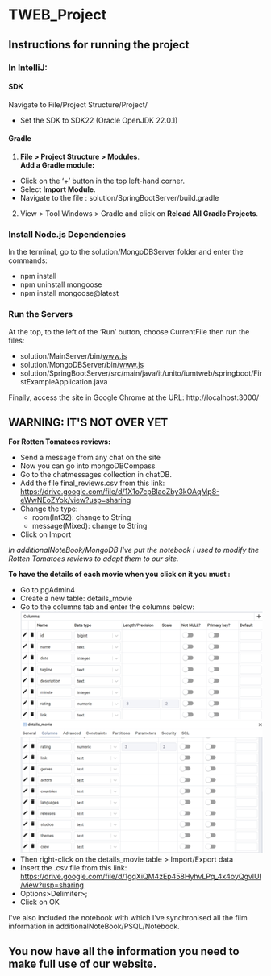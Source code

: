 # TWEB_Project

## Instructions for running the project  

### In IntelliJ:  
#### SDK
Navigate to File/Project Structure/Project/    
- Set the SDK to SDK22 (Oracle OpenJDK 22.0.1)  
#### Gradle
1. **File > Project Structure > Modules**.  
**Add a Gradle module:**  
  * Click on the ‘+’ button in the top left-hand corner.  
  * Select **Import Module**.  
  * Navigate to the file : solution/SpringBootServer/build.gradle  
2. View > Tool Windows > Gradle and click on **Reload All Gradle Projects**.  

### Install Node.js Dependencies
In the terminal, go to the solution/MongoDBServer folder and enter the commands:  
- npm install  
- npm uninstall mongoose  
- npm install mongoose@latest

### Run the Servers
At the top, to the left of the ‘Run’ button, choose CurrentFile then run the files:  
- solution/MainServer/bin/www.js  
- solution/MongoDBServer/bin/www.js  
- solution/SpringBootServer/src/main/java/it/unito/iumtweb/springboot/FirstExampleApplication.java

Finally, access the site in Google Chrome at the URL: http://localhost:3000/  

## WARNING: IT'S NOT OVER YET

**For Rotten Tomatoes reviews:**
- Send a message from any chat on the site
- Now you can go into mongoDBCompass
- Go to the chatmessages collection in chatDB.
- Add the file final_reviews.csv from this link: https://drive.google.com/file/d/1X1o7cpBlaoZby3kOAqMp8-eWwNEoZYok/view?usp=sharing
- Change the type:
  - room(Int32): change to String
  - message(Mixed): change to String
- Click on Import

*In additionalNoteBook/MongoDB I've put the notebook I used to modify the Rotten Tomatoes reviews to adapt them to our site.*

**To have the details of each movie when you click on it you must :**
- Go to pgAdmin4
- Create a new table: details_movie
- Go to the columns tab and enter the columns below:
![Image1](additionalNoteBook/PSQL/img/1.columns_name.png)
![Image2](additionalNoteBook/PSQL/img/2.columns_name.png)
- Then right-click on the details_movie table > Import/Export data
- Insert the .csv file from this link: https://drive.google.com/file/d/1gqXiQM4zEp458HyhvLPq_4x4oyQgvlUI/view?usp=sharing
- Options>Delimiter>;
- Click on OK

I've also included the notebook with which I've synchronised all the film information in additionalNoteBook/PSQL/Notebook.

## You now have all the information you need to make full use of our website.